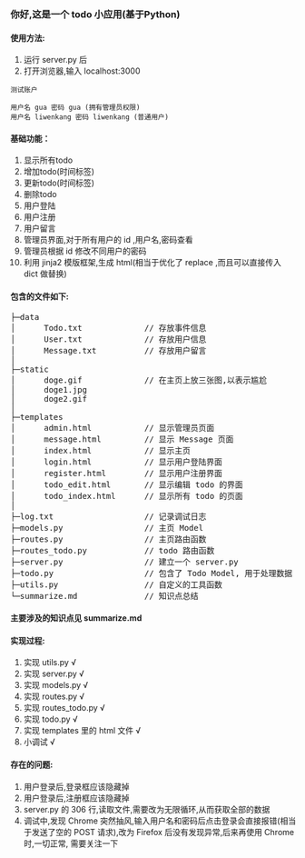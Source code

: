 ### 你好,这是一个 todo 小应用(基于Python)

#### 使用方法:
1. 运行 server.py 后
2. 打开浏览器,输入 localhost:3000


```
测试账户

用户名 gua 密码 gua (拥有管理员权限)
用户名 liwenkang 密码 liwenkang (普通用户)
```

#### 基础功能：
1. 显示所有todo
2. 增加todo(时间标签)
3. 更新todo(时间标签)
4. 删除todo
5. 用户登陆
6. 用户注册
7. 用户留言
8. 管理员界面,对于所有用户的 id ,用户名,密码查看
9. 管理员根据 id 修改不同用户的密码
10. 利用 jinja2 模版框架,生成 html(相当于优化了 replace ,而且可以直接传入 dict 做替换)

#### 包含的文件如下:
<pre>
├─data
│      Todo.txt             // 存放事件信息
│      User.txt             // 存放用户信息
│      Message.txt          // 存放用户留言
│
├─static
│      doge.gif             // 在主页上放三张图,以表示尴尬
│      doge1.jpg
│      doge2.gif
│
├─templates
│      admin.html           // 显示管理员页面
│      message.html         // 显示 Message 页面
│      index.html           // 显示主页
│      login.html           // 显示用户登陆界面
│      register.html        // 显示用户注册界面
│      todo_edit.html       // 显示编辑 todo 的界面
│      todo_index.html      // 显示所有 todo 的页面
│
├─log.txt                   // 记录调试日志
├─models.py                 // 主页 Model
├─routes.py                 // 主页路由函数
├─routes_todo.py            // todo 路由函数
├─server.py                 // 建立一个 server.py
├─todo.py                   // 包含了 Todo Model, 用于处理数据
├─utils.py                  // 自定义的工具函数
└─summarize.md				// 知识点总结
</pre>

#### 主要涉及的知识点见 summarize.md

#### 实现过程:
1. 实现 utils.py √
2. 实现 server.py √
3. 实现 models.py √
4. 实现 routes.py √
5. 实现 routes_todo.py √
6. 实现 todo.py √ 
7. 实现 templates 里的 html 文件 √
8. 小调试 √

#### 存在的问题:
1. 用户登录后,登录框应该隐藏掉
2. 用户登录后,注册框应该隐藏掉
3. server.py 的 306 行,读取文件,需要改为无限循环,从而获取全部的数据
4. 调试中,发现 Chrome 突然抽风,输入用户名和密码后点击登录会直接报错(相当于发送了空的 POST 请求),改为 Firefox 后没有发现异常,后来再使用 Chrome 时,一切正常, 需要关注一下
